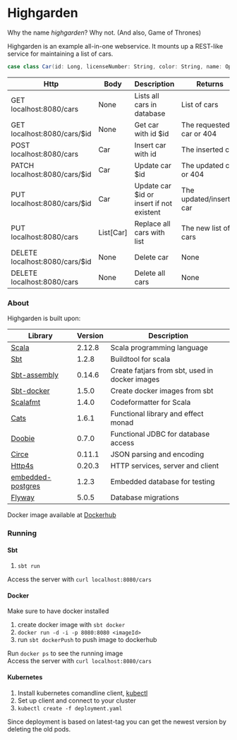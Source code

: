 # Highgarden

Why the name _highgarden_? Why not. (And also, Game of Thrones)

Highgarden is an example all-in-one webservice. It mounts up a REST-like service for maintaining a list of cars.

```scala 
case class Car(id: Long, licenseNumber: String, color: String, name: Option[String])
```

Http | Body |Description | Returns
------------ | -------------| -------------| -------------
GET localhost:8080/cars |None | Lists all cars in database | List of cars
GET localhost:8080/cars/$id |None| Get car with id $id | The requested car or 404
POST localhost:8080/cars |Car| Insert car with id | The inserted car
PATCH localhost:8080/cars/$id |Car| Update car $id | The updated car or 404
PUT localhost:8080/cars/$id |Car| Update car $id or insert if not existent | The updated/inserted car
PUT localhost:8080/cars |List\[Car\]| Replace all cars with list | The new list of cars
DELETE localhost:8080/cars/$id |None| Delete car | None
DELETE localhost:8080/cars |None| Delete all cars| None

### About
Highgarden is built upon:

Library | Version | Description
------------ | ------------- | -------------
<a href="https://github.com/scala/scala">Scala</a> |2.12.8 | Scala programming language
<a href="https://github.com/sbt/sbt">Sbt</a> | 1.2.8 | Buildtool for scala
<a href="https://github.com/sbt/sbt-assembly">Sbt-assembly</a> | 0.14.6 | Create fatjars from sbt, used in docker images
<a href="https://github.com/marcuslonnberg/sbt-docker">Sbt-docker</a> | 1.5.0 | Create docker images from sbt
<a href="https://github.com/scalameta/scalafmt">Scalafmt</a> | 1.4.0 | Codeformatter for Scala
<a href="https://github.com/typelevel/cats">Cats</a> | 1.6.1 | Functional library and effect monad
<a href="https://github.com/tpolecat/doobie">Doobie</a> | 0.7.0 | Functional JDBC for database access
<a href="https://github.com/circe/circe">Circe</a> | 0.11.1 | JSON parsing and encoding
<a href="https://github.com/http4s/http4s">Http4s</a> | 0.20.3 | HTTP services, server and client
<a href="https://github.com/zonkyio/embedded-postgres">embedded-postgres</a> | 1.2.3 | Embedded database for testing
<a href="https://github.com/flyway/flyway">Flyway</a> | 5.0.5 | Database migrations


Docker image available at <a href="https://hub.docker.com/r/amumurst/highgarden/">Dockerhub</a>



### Running

#### Sbt
1. ```sbt run``` 

Access the server with `curl localhost:8080/cars`

#### Docker
Make sure to have docker installed
1. create docker image with ```sbt docker```
2. `docker run -d -i -p 8080:8080 <imageId>`
3. run ```sbt dockerPush``` to push image to dockerhub

Run `docker ps` to see the running image <br/>
Access the server with `curl localhost:8080/cars`

#### Kubernetes
1. Install kubernetes comandline client, <a href="https://kubernetes.io/docs/tasks/tools/install-kubectl/#download-as-part-of-the-google-cloud-sdk">kubectl</a>
2. Set up client and connect to your cluster
3. `kubectl create -f deployment.yaml`

Since deployment is based on latest-tag you can get the newest version by deleting the old pods.
